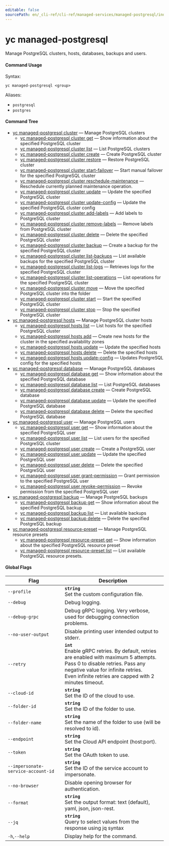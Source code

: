 ```yaml
---
editable: false
sourcePath: en/_cli-ref/cli-ref/managed-services/managed-postgresql/index.md
---
```


# yc managed-postgresql

Manage PostgreSQL clusters, hosts, databases, backups and users.

#### Command Usage

Syntax: 

`yc managed-postgresql <group>`

Aliases: 

- `postgresql`
- `postgres`

#### Command Tree

- [yc managed-postgresql cluster](cluster/index.md) — Manage PostgreSQL clusters
	- [yc managed-postgresql cluster get](cluster/get.md) — Show information about the specified PostgreSQL cluster
	- [yc managed-postgresql cluster list](cluster/list.md) — List PostgreSQL clusters
	- [yc managed-postgresql cluster create](cluster/create.md) — Create PostgreSQL cluster
	- [yc managed-postgresql cluster restore](cluster/restore.md) — Restore PostgreSQL cluster
	- [yc managed-postgresql cluster start-failover](cluster/start-failover.md) — Start manual failover for the specified PostgreSQL cluster
	- [yc managed-postgresql cluster reschedule-maintenance](cluster/reschedule-maintenance.md) — Reschedule currently planned maintenance operation.
	- [yc managed-postgresql cluster update](cluster/update.md) — Update the specified PostgreSQL cluster
	- [yc managed-postgresql cluster update-config](cluster/update-config.md) — Update the specified PostgreSQL cluster config
	- [yc managed-postgresql cluster add-labels](cluster/add-labels.md) — Add labels to PostgreSQL cluster
	- [yc managed-postgresql cluster remove-labels](cluster/remove-labels.md) — Remove labels from PostgreSQL cluster
	- [yc managed-postgresql cluster delete](cluster/delete.md) — Delete the specified PostgreSQL cluster
	- [yc managed-postgresql cluster backup](cluster/backup.md) — Create a backup for the specified PostgreSQL cluster
	- [yc managed-postgresql cluster list-backups](cluster/list-backups.md) — List available backups for the specified PostgreSQL cluster
	- [yc managed-postgresql cluster list-logs](cluster/list-logs.md) — Retrieves logs for the specified PostgreSQL cluster
	- [yc managed-postgresql cluster list-operations](cluster/list-operations.md) — List operations for the specified PostgreSQL cluster
	- [yc managed-postgresql cluster move](cluster/move.md) — Move the specified PostgreSQL cluster into the folder
	- [yc managed-postgresql cluster start](cluster/start.md) — Start the specified PostgreSQL cluster
	- [yc managed-postgresql cluster stop](cluster/stop.md) — Stop the specified PostgreSQL cluster
- [yc managed-postgresql hosts](hosts/index.md) — Manage PostgreSQL cluster hosts
	- [yc managed-postgresql hosts list](hosts/list.md) — List hosts for the specified PostgreSQL cluster
	- [yc managed-postgresql hosts add](hosts/add.md) — Create new hosts for the cluster in the specified availability zones
	- [yc managed-postgresql hosts update](hosts/update.md) — Update the specified hosts
	- [yc managed-postgresql hosts delete](hosts/delete.md) — Delete the specified hosts
	- [yc managed-postgresql hosts update-config](hosts/update-config.md) — Updates PostgreSQL config for the specified hosts
- [yc managed-postgresql database](database/index.md) — Manage PostgreSQL databases
	- [yc managed-postgresql database get](database/get.md) — Show information about the specified PostgreSQL database
	- [yc managed-postgresql database list](database/list.md) — List PostgreSQL databases
	- [yc managed-postgresql database create](database/create.md) — Create PostgreSQL database
	- [yc managed-postgresql database update](database/update.md) — Update the specified PostgreSQL database
	- [yc managed-postgresql database delete](database/delete.md) — Delete the specified PostgreSQL database
- [yc managed-postgresql user](user/index.md) — Manage PostgreSQL users
	- [yc managed-postgresql user get](user/get.md) — Show information about the specified PostgreSQL user
	- [yc managed-postgresql user list](user/list.md) — List users for the specified PostgreSQL cluster
	- [yc managed-postgresql user create](user/create.md) — Create a PostgreSQL user
	- [yc managed-postgresql user update](user/update.md) — Update the specified PostgreSQL user
	- [yc managed-postgresql user delete](user/delete.md) — Delete the specified PostgreSQL user
	- [yc managed-postgresql user grant-permission](user/grant-permission.md) — Grant permission to the specified PostgreSQL user
	- [yc managed-postgresql user revoke-permission](user/revoke-permission.md) — Revoke permission from the specified PostgreSQL user
- [yc managed-postgresql backup](backup/index.md) — Manage PostgreSQL backups
	- [yc managed-postgresql backup get](backup/get.md) — Show information about the specified PostgreSQL backup
	- [yc managed-postgresql backup list](backup/list.md) — List available backups
	- [yc managed-postgresql backup delete](backup/delete.md) — Delete the specified PostgreSQL backup
- [yc managed-postgresql resource-preset](resource-preset/index.md) — Manage PostgreSQL resource presets
	- [yc managed-postgresql resource-preset get](resource-preset/get.md) — Show information about the specified PostgreSQL resource preset
	- [yc managed-postgresql resource-preset list](resource-preset/list.md) — List available PostgreSQL resource presets.

#### Global Flags

| Flag | Description |
|----|----|
|`--profile`|<b>`string`</b><br/>Set the custom configuration file.|
|`--debug`|Debug logging.|
|`--debug-grpc`|Debug gRPC logging. Very verbose, used for debugging connection problems.|
|`--no-user-output`|Disable printing user intended output to stderr.|
|`--retry`|<b>`int`</b><br/>Enable gRPC retries. By default, retries are enabled with maximum 5 attempts.<br/>Pass 0 to disable retries. Pass any negative value for infinite retries.<br/>Even infinite retries are capped with 2 minutes timeout.|
|`--cloud-id`|<b>`string`</b><br/>Set the ID of the cloud to use.|
|`--folder-id`|<b>`string`</b><br/>Set the ID of the folder to use.|
|`--folder-name`|<b>`string`</b><br/>Set the name of the folder to use (will be resolved to id).|
|`--endpoint`|<b>`string`</b><br/>Set the Cloud API endpoint (host:port).|
|`--token`|<b>`string`</b><br/>Set the OAuth token to use.|
|`--impersonate-service-account-id`|<b>`string`</b><br/>Set the ID of the service account to impersonate.|
|`--no-browser`|Disable opening browser for authentication.|
|`--format`|<b>`string`</b><br/>Set the output format: text (default), yaml, json, json-rest.|
|`--jq`|<b>`string`</b><br/>Query to select values from the response using jq syntax|
|`-h`,`--help`|Display help for the command.|
